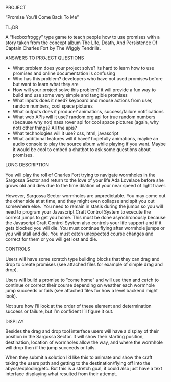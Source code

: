 PROJECT

“Promise You’ll Come Back To Me”

TL;DR

A “flexboxfroggy” type game to teach people how to use promises with a story taken from 
the concept album The Life, Death, And Persistence Of Captain Charles Fort by The Wiggly Tendrills.

ANSWERS TO PROJECT QUESTIONS

* What problem does your project solve?
	its hard to learn how to use promises and online documentation is confusing
* Who has this problem?
	developers who have not used promises before but want to learn what they are
* How will your project solve this problem?
	it will provide a fun way to build and use some very simple and tangible promises 
* What inputs does it need?
	keyboard and mouse actions from user, random numbers, cool space pictures
* What outputs does it produce?
	animations, success/failure notifications
* What web APIs will it use?
	random.org api for true random numbers (because why not)
	nasa rover api for cool space pictures (again, why not)
	other things? All the apis?
* What technologies will it use?
	css, html, javascript
* What additional features will it have?
	hopefully animations, maybe an audio console to play the source album while playing if you want. 
  Maybe it would be cool to embed a chatbot to ask some questions about promises.


LONG DESCRIPTION

You will play the roll of Charles Fort trying to navigate wormholes in the Sargossa Sector and 
return to the love of your life Ada Lovelace before she grows old and dies due to the time dilation 
of your near speed of light travel.

However, Sargossa Sector wormholes are unpredictable. You may come out the other side at at 
time, and they might even collapse and spit you out somewhere else.  You need to remain in stasis 
during the jumps so you will need to program your Javascript Craft Control System to execute 
the correct jumps to get you home. This must be done asynchronously because the Javascript Craft 
Control System also controls your life support and if it gets blocked you will die. You must continue 
flying after wormhole jumps or you will stall and die. You must catch unexpected course changes and 
correct for them or you will get lost and die.

CONTROLS

Users will have some scratch type building blocks that they can drag and drop to create promises 
(see attached files for example of simple drag and drop).

Users will build a promise to “come home” and will use then and catch to continue or correct their 
course depending on weather each wormhole jump succeeds or fails (see attached files for how a level backend might look).

Not sure how I’ll look at the order of these element and determination success or failure, but 
I’m confident I’ll figure it out.

DISPLAY

Besides the drag and drop tool interface users will have a display of their position in the Sargossa Sector. 
It will show their starting position, destination, location of wormholes allow the way, and where the wormhole 
will drop then if the jump succeeds or fails.

When they submit a solution I’d like this to animate and show the craft taking the users path and getting 
to the destination/flying off into the abyss/exploding/etc. But this is a stretch goal, it could also just 
have a text interface displaying what resulted from their attempt.
